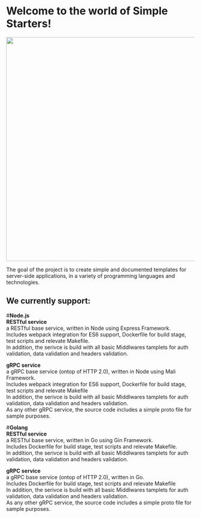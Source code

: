 # Welcome to the world of Simple Starters!
<img src="https://imgur.com/Io9QY36.png" width="600">

The goal of the project is to create simple and documented templates for server-side applications,
in a variety of programming languages and technologies.


## We currently support:
#**Node.js**<br />
**RESTful service** <br> a RESTful base service, written in Node using Express Framework. <br /> Includes webpack integration for ES6 support, Dockerfile for build stage, test scripts and relevate Makefile. <br /> In addition, the serivce is build with all basic Middlwares tamplets for auth validation, data validation and headers validation.

**gRPC service**<br /> a gRPC base service (ontop of HTTP 2.0), written in Node using Mali Framework.  <br /> Includes webpack integration for ES6 support, Dockerfile for build stage, test scripts and relevate Makefile <br /> In addition, the serivce is build with all basic Middlwares tamplets for auth validation, data validation and headers validation. <br />
As any other gRPC service, the source code includes a simple proto file for sample purposes.

#**Golang**<br />
**RESTful service** <br> a RESTful base service, written in Go using Gin Framework. <br /> Includes Dockerfile for build stage, test scripts and relevate Makefile. <br /> In addition, the serivce is build with all basic Middlwares tamplets for auth validation, data validation and headers validation.

**gRPC service**<br /> a gRPC base service (ontop of HTTP 2.0), written in Go.<br /> Includes Dockerfile for build stage, test scripts and relevate Makefile <br /> In addition, the serivce is build with all basic Middlwares tamplets for auth validation, data validation and headers validation. <br />
As any other gRPC service, the source code includes a simple proto file for sample purposes.
